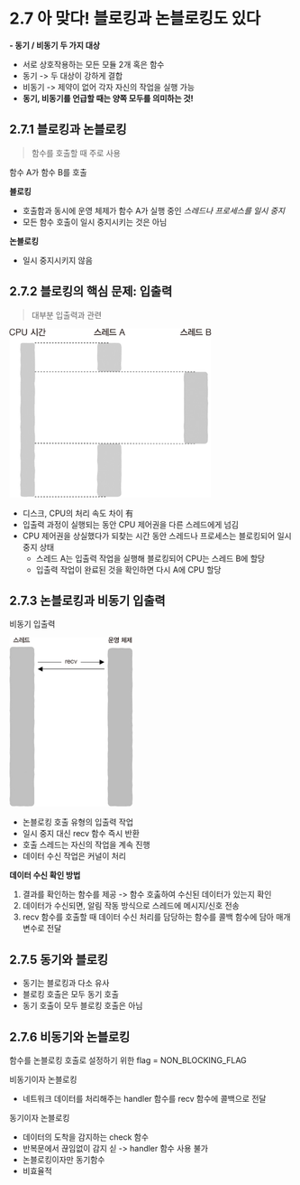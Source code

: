# 2.7 아 맞다! 블로킹과 논블로킹도 있다

**- 동기 / 비동기 두 가지 대상**

- 서로 상호작용하는 모든 모듈 2개 혹은 함수
- 동기 -> 두 대상이 강하게 결합
- 비동기 -> 제약이 없어 각자 자신의 작업을 실행 가능
- **동기, 비동기를 언급할 때는 양쪽 모두를 의미하는 것!**

## 2.7.1 블로킹과 논블로킹

> 함수를 호출할 때 주로 사용

함수 A가 함수 B를 호출

**블로킹**

- 호출함과 동시에 운영 체제가 함수 A가 실행 중인 _스레드나 프로세스를 일시 중지_
- 모든 함수 호출이 일시 중지시키는 것은 아님

**논블로킹**

- 일시 중지시키지 않음

## 2.7.2 블로킹의 핵심 문제: 입출력

> 대부분 입출력과 관련<br>

<img src="../img/Ch2/2-58-효율적인CPU시간할당.jpg" height="300"><br>

- 디스크, CPU의 처리 속도 차이 有
- 입출력 과정이 실행되는 동안 CPU 제어권을 다른 스레드에게 넘김
- CPU 제어권을 상실했다가 되찾는 시간 동안 스레드나 프로세스는 블로킹되어 일시 중지 상태
  - 스레드 A는 입출력 작업을 실행해 블로킹되어 CPU는 스레드 B에 할당
  - 입출력 작업이 완료된 것을 확인하면 다시 A에 CPU 할당

## 2.7.3 논블로킹과 비동기 입출력 <br>

비동기 입출력

<img src="../img/Ch2/2-59-함수에대한논블로킹호출.jpg" height="300"><br>

- 논블로킹 호출 유형의 입출력 작업
- 일시 중지 대신 recv 함수 즉시 반환
- 호출 스레드는 자신의 작업을 계속 진행
- 데이터 수신 작업은 커널이 처리

**데이터 수신 확인 방법**

1. 결과를 확인하는 함수를 제공 -> 함수 호춣하여 수신된 데이터가 있는지 확인
2. 데이터가 수신되면, 알림 작동 방식으로 스레드에 메시지/신호 전송
3. recv 함수를 호출할 때 데이터 수신 처리를 담당하는 함수를 콜백 함수에 담아 매개변수로 전달

## 2.7.5 동기와 블로킹

- 동기는 블로킹과 다소 유사
- 블로킹 호출은 모두 동기 호출
- 동기 호출이 모두 블로킹 호출은 아님

## 2.7.6 비동기와 논블로킹

함수를 논블로킹 호출로 설정하기 위한 flag = NON_BLOCKING_FLAG

비동기이자 논블로킹
- 네트워크 데이터를 처리해주는 handler 함수를 recv 함수에 콜백으로 전달

동기이자 논블로킹 <br>
- 데이터의 도착을 감지하는 check 함수
- 반복문에서 끊임없이 감지 싣 -> handler 함수 사용 불가
- 논블로킹이자만 동기함수
- 비효율적
